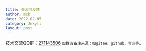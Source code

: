 ```yaml
---
title: 交流与反馈
author: mck
date: 2022-02-05
category: Jekyll
layout: post
---
```


技术交流QQ群：[271143506](https://jq.qq.com/?_wv=1027&k=yR07XYw1) `加群请备注来源：如gitee、github、官网等`。
